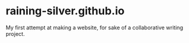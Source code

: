 # raining-silver.github.io
My first attempt at making a website, for sake of a collaborative writing project.
